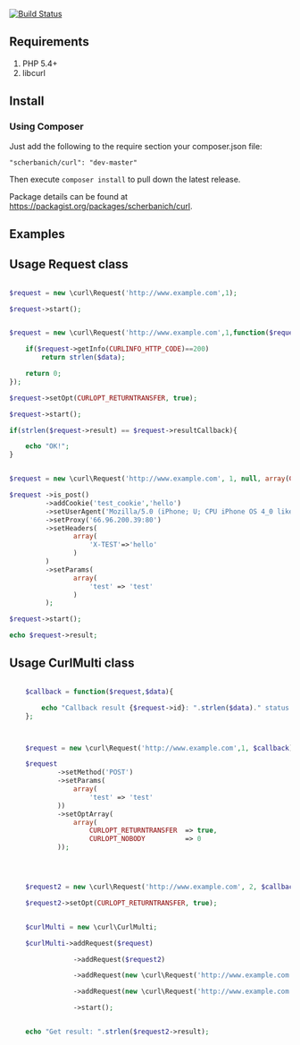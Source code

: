 [![Build Status](https://travis-ci.org/scherbanich/curl.svg?branch=master)](https://travis-ci.org/scherbanich/curl)

## Requirements

1. PHP 5.4+
2. libcurl

## Install

### Using Composer

Just add the following to the require section your composer.json file:

```
"scherbanich/curl": "dev-master"
```

Then execute `composer install` to pull down the latest release.

Package details can be found at https://packagist.org/packages/scherbanich/curl.

## Examples

Usage Request class
-----

```php

$request = new \curl\Request('http://www.example.com',1);

$request->start();

```


```php

$request = new \curl\Request('http://www.example.com',1,function($request,$data){

    if($request->getInfo(CURLINFO_HTTP_CODE)==200)
        return strlen($data);

    return 0;
});

$request->setOpt(CURLOPT_RETURNTRANSFER, true);

$request->start();

if(strlen($request->result) == $request->resultCallback){

    echo "OK!";
}

```


```php

$request = new \curl\Request('http://www.example.com', 1, null, array(CURLOPT_RETURNTRANSFER => true));

$request ->is_post()
         ->addCookie('test_cookie','hello')
         ->setUserAgent('Mozilla/5.0 (iPhone; U; CPU iPhone OS 4_0 like Mac OS X; en-us) AppleWebKit/532.9 (KHTML, like Gecko) Version/4.0.5 Mobile/8A293 Safari/6531.22.7')
         ->setProxy('66.96.200.39:80')
         ->setHeaders(
                array(
                    'X-TEST'=>'hello'
                )
         )
         ->setParams(
                array(
                    'test' => 'test'
                )
         );

$request->start();

echo $request->result;

```


Usage CurlMulti class
-----

```php

    $callback = function($request,$data){

        echo "Callback result {$request->id}: ".strlen($data)." status: {$request->getInfo(CURLINFO_HTTP_CODE)} error: {$request->getError()}".'<br><br>';
    };



    $request = new \curl\Request('http://www.example.com',1, $callback);

    $request
            ->setMethod('POST')
            ->setParams(
                array(
                    'test' => 'test'
            ))
            ->setOptArray(
                array(
                    CURLOPT_RETURNTRANSFER  => true,
                    CURLOPT_NOBODY          => 0
            ));




    $request2 = new \curl\Request('http://www.example.com', 2, $callback);

    $request2->setOpt(CURLOPT_RETURNTRANSFER, true);


    $curlMulti = new \curl\CurlMulti;

    $curlMulti->addRequest($request)

                ->addRequest($request2)

                ->addRequest(new \curl\Request('http://www.example.com', 3, $callback, array(CURLOPT_RETURNTRANSFER => true)))

                ->addRequest(new \curl\Request('http://www.example.com', 4, $callback, array(CURLOPT_RETURNTRANSFER => true)))

                ->start();


    echo "Get result: ".strlen($request2->result);

```
